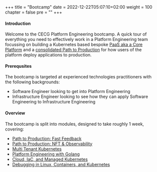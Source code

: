 +++
title = "Bootcamp"
date = 2022-12-22T05:07:10+02:00
weight = 100
chapter = false 
pre = ""
+++

#### Introduction

Welcome to the CECG Platform Engineering bootcamp. A quick tour of everything you need to effectively
work in a Platform Engineering team focussing on building a Kubernetes based bespoke [PaaS aka a Core Platform](/core-platform/)
and a [consolidated Path to Production](/bootcamp/modules/p2p-fast-feedback/epic-p2p/) for how users of the platform deploy applications to production.

#### Prerequsites

The bootcamp is targeted at experienced technologies practitioners with the following backgrounds:

* Software Engineer looking to get into Platform Engineering
* Infrastructure Engineer looking to see how they can apply Software Engineering to Infrastructure Engineering

#### Overview

The bootcamp is split into modules, designed to take roughly 1 week, covering:

* [Path to Production: Fast Feedback](/bootcamp/modules/p2p-fast-feedback/)
* [Path to Production: NFT & Observability](/bootcamp/modules/nft-and-observability/)
* [Multi Tenant Kubernetes](/bootcamp/modules/multitenant-kubernetes/)
* [Platform Engineering with Golang](/bootcamp/modules/)
* [Cloud, IaC, and Managed Kubernetes](/bootcamp/modules/cloud-iac/)
* [Debugging in Linux, Containers, and Kubernetes](/bootcamp/modules/debugging-containers/)
